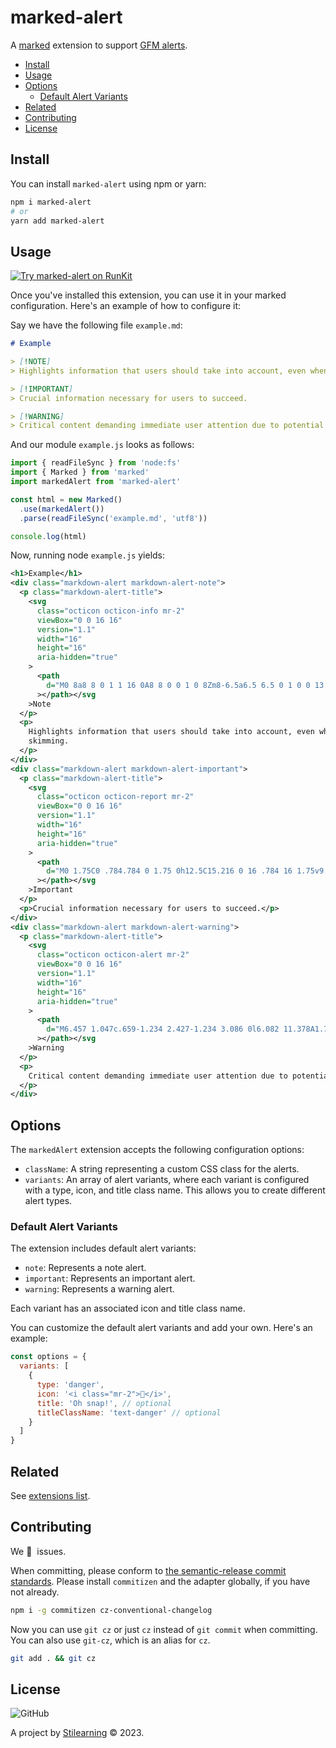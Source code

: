 # marked-alert

A [marked](https://marked.js.org/) extension to support [GFM alerts](https://github.com/orgs/community/discussions/16925).

- [Install](#install)
- [Usage](#usage)
- [Options](#options)
  - [Default Alert Variants](#default-alert-variants)
- [Related](#related)
- [Contributing](#contributing)
- [License](#license)

## Install

You can install `marked-alert` using npm or yarn:

```bash
npm i marked-alert
# or
yarn add marked-alert
```

## Usage

[![Try marked-alert on RunKit](https://badge.runkitcdn.com/marked-alert.svg)](https://untitled-fmwk1u13dn8y.runkit.sh/)

Once you've installed this extension, you can use it in your marked configuration. Here's an example of how to configure it:

Say we have the following file `example.md`:

```md
# Example

> [!NOTE]
> Highlights information that users should take into account, even when skimming.

> [!IMPORTANT]
> Crucial information necessary for users to succeed.

> [!WARNING]
> Critical content demanding immediate user attention due to potential risks.
```

And our module `example.js` looks as follows:

```js
import { readFileSync } from 'node:fs'
import { Marked } from 'marked'
import markedAlert from 'marked-alert'

const html = new Marked()
  .use(markedAlert())
  .parse(readFileSync('example.md', 'utf8'))

console.log(html)
```

Now, running node `example.js` yields:

```xml
<h1>Example</h1>
<div class="markdown-alert markdown-alert-note">
  <p class="markdown-alert-title">
    <svg
      class="octicon octicon-info mr-2"
      viewBox="0 0 16 16"
      version="1.1"
      width="16"
      height="16"
      aria-hidden="true"
    >
      <path
        d="M0 8a8 8 0 1 1 16 0A8 8 0 0 1 0 8Zm8-6.5a6.5 6.5 0 1 0 0 13 6.5 6.5 0 0 0 0-13ZM6.5 7.75A.75.75 0 0 1 7.25 7h1a.75.75 0 0 1 .75.75v2.75h.25a.75.75 0 0 1 0 1.5h-2a.75.75 0 0 1 0-1.5h.25v-2h-.25a.75.75 0 0 1-.75-.75ZM8 6a1 1 0 1 1 0-2 1 1 0 0 1 0 2Z"
      ></path></svg
    >Note
  </p>
  <p>
    Highlights information that users should take into account, even when
    skimming.
  </p>
</div>
<div class="markdown-alert markdown-alert-important">
  <p class="markdown-alert-title">
    <svg
      class="octicon octicon-report mr-2"
      viewBox="0 0 16 16"
      version="1.1"
      width="16"
      height="16"
      aria-hidden="true"
    >
      <path
        d="M0 1.75C0 .784.784 0 1.75 0h12.5C15.216 0 16 .784 16 1.75v9.5A1.75 1.75 0 0 1 14.25 13H8.06l-2.573 2.573A1.458 1.458 0 0 1 3 14.543V13H1.75A1.75 1.75 0 0 1 0 11.25Zm1.75-.25a.25.25 0 0 0-.25.25v9.5c0 .138.112.25.25.25h2a.75.75 0 0 1 .75.75v2.19l2.72-2.72a.749.749 0 0 1 .53-.22h6.5a.25.25 0 0 0 .25-.25v-9.5a.25.25 0 0 0-.25-.25Zm7 2.25v2.5a.75.75 0 0 1-1.5 0v-2.5a.75.75 0 0 1 1.5 0ZM9 9a1 1 0 1 1-2 0 1 1 0 0 1 2 0Z"
      ></path></svg
    >Important
  </p>
  <p>Crucial information necessary for users to succeed.</p>
</div>
<div class="markdown-alert markdown-alert-warning">
  <p class="markdown-alert-title">
    <svg
      class="octicon octicon-alert mr-2"
      viewBox="0 0 16 16"
      version="1.1"
      width="16"
      height="16"
      aria-hidden="true"
    >
      <path
        d="M6.457 1.047c.659-1.234 2.427-1.234 3.086 0l6.082 11.378A1.75 1.75 0 0 1 14.082 15H1.918a1.75 1.75 0 0 1-1.543-2.575Zm1.763.707a.25.25 0 0 0-.44 0L1.698 13.132a.25.25 0 0 0 .22.368h12.164a.25.25 0 0 0 .22-.368Zm.53 3.996v2.5a.75.75 0 0 1-1.5 0v-2.5a.75.75 0 0 1 1.5 0ZM9 11a1 1 0 1 1-2 0 1 1 0 0 1 2 0Z"
      ></path></svg
    >Warning
  </p>
  <p>
    Critical content demanding immediate user attention due to potential risks.
  </p>
</div>
```

## Options

The `markedAlert` extension accepts the following configuration options:

- `className`: A string representing a custom CSS class for the alerts.
- `variants`: An array of alert variants, where each variant is configured with a type, icon, and title class name. This allows you to create different alert types.

### Default Alert Variants

The extension includes default alert variants:

- `note`: Represents a note alert.
- `important`: Represents an important alert.
- `warning`: Represents a warning alert.

Each variant has an associated icon and title class name.

You can customize the default alert variants and add your own. Here's an example:

```js
const options = {
  variants: [
    {
      type: 'danger',
      icon: '<i class="mr-2">🚨</i>',
      title: 'Oh snap!', // optional
      titleClassName: 'text-danger' // optional
    }
  ]
}
```

## Related

See [extensions list](https://github.com/bent10/marked-extensions#packages).

## Contributing

We 💛&nbsp; issues.

When committing, please conform to [the semantic-release commit standards](https://www.conventionalcommits.org/). Please install `commitizen` and the adapter globally, if you have not already.

```bash
npm i -g commitizen cz-conventional-changelog
```

Now you can use `git cz` or just `cz` instead of `git commit` when committing. You can also use `git-cz`, which is an alias for `cz`.

```bash
git add . && git cz
```

## License

![GitHub](https://img.shields.io/github/license/bent10/marked-extensions)

A project by [Stilearning](https://stilearning.com) &copy; 2023.
